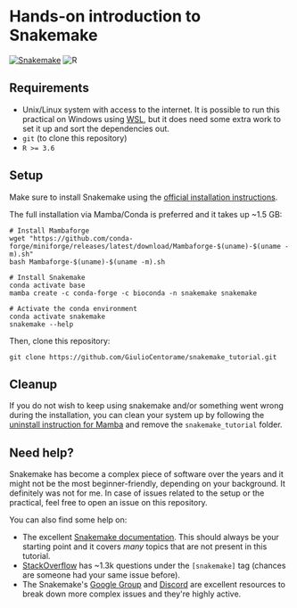 # Hands-on introduction to Snakemake

[![Snakemake](https://img.shields.io/badge/snakemake-7.9.0-brightgreen.svg?style=flat)](https://snakemake.readthedocs.io) ![R](https://img.shields.io/badge/R-%3E%3D3.6-blue)

## Requirements

- Unix/Linux system with access to the internet. It is possible to run this practical on Windows using [WSL](https://docs.microsoft.com/en-us/windows/wsl/install), but it does need some extra work to set it up and sort the dependencies out.
- `git` (to clone this repository)
- `R >= 3.6`

## Setup

Make sure to install Snakemake using the [official installation instructions](https://snakemake.readthedocs.io/en/stable/getting_started/installation.html). 

The full installation via Mamba/Conda is preferred and it takes up ~1.5 GB:

```
# Install Mambaforge
wget "https://github.com/conda-forge/miniforge/releases/latest/download/Mambaforge-$(uname)-$(uname -m).sh"
bash Mambaforge-$(uname)-$(uname -m).sh

# Install Snakemake
conda activate base
mamba create -c conda-forge -c bioconda -n snakemake snakemake

# Activate the conda environment
conda activate snakemake
snakemake --help
```

Then, clone this repository:
```
git clone https://github.com/GiulioCentorame/snakemake_tutorial.git
```

## Cleanup

If you do not wish to keep using snakemake and/or something went wrong during the installation, you can clean your system up by following the [uninstall instruction for Mamba](https://github.com/conda-forge/miniforge#uninstallation) and remove the `snakemake_tutorial` folder.

## Need help?

Snakemake has become a complex piece of software over the years and it might not be the most beginner-friendly, depending on your background. It definitely was not for me.
In case of issues related to the setup or the practical, feel free to open an issue on this repository.

You can also find some help on:
- The excellent [Snakemake documentation](https://snakemake.readthedocs.io/en/stable/). This should always be your starting point and it covers *many* topics that are not present in this tutorial.
- [StackOverflow](https://stackoverflow.com/questions/tagged/snakemake) has ~1.3k questions under the `[snakemake]` tag (chances are someone had your same issue before).
-  The Snakemake's [Google Group](https://groups.google.com/g/snakemake) and [Discord](https://discord.gg/NUdMtmr) are excellent resources to break down more complex issues and they're highly active.
